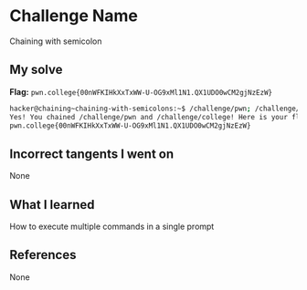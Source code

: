 # Challenge Name
Chaining with semicolon

## My solve
**Flag:** `pwn.college{00nWFKIHkXxTxWW-U-OG9xMl1N1.QX1UDO0wCM2gjNzEzW}`

```bash
hacker@chaining~chaining-with-semicolons:~$ /challenge/pwn; /challenge/college
Yes! You chained /challenge/pwn and /challenge/college! Here is your flag:
pwn.college{00nWFKIHkXxTxWW-U-OG9xMl1N1.QX1UDO0wCM2gjNzEzW}
```
## Incorrect tangents I went on
None

## What I learned
How to execute multiple commands in a single prompt

## References 
None
